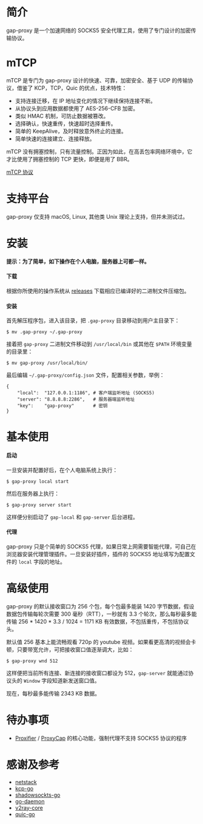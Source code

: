 # 简介
gap-proxy 是一个加速网络的 SOCKS5 安全代理工具，使用了专门设计的加密传输协议。

# mTCP
mTCP 是专门为 gap-proxy 设计的快速、可靠，加密安全、基于 UDP 的传输协议，借鉴了 KCP，TCP，Quic 的优点，技术特性：

* 支持连接迁移，在 IP 地址变化的情况下继续保持连接不断。
* 从协议头到应用数据都使用了 AES-256-CFB 加密。
* 类似 HMAC 机制，可防止数据被篡改。
* 选择确认，快速重传，快速超时选择重传。
* 简单的 KeepAlive，及时释放意外终止的连接。
* 简单快速的连接建立、连接释放。

mTCP 没有拥塞控制，只有流量控制。正因为如此，在高丢包率网络环境中，它才比使用了拥塞控制的 TCP 更快，即便是用了 BBR。

[mTCP 协议](./mtcp/protocol.txt)

# 支持平台
gap-proxy 仅支持 macOS, Linux, 其他类 Unix 理论上支持，但并未测试过。

# 安装

**提示：为了简单，如下操作在个人电脑，服务器上可都一样。**

#### 下载
根据你所使用的操作系统从 [releases](https://github.com/fanpei91/gap-proxy/releases/) 下载相应已编译好的二进制文件压缩包。

#### 安装
首先解压程序包，进入该目录，把 `.gap-proxy` 目录移动到用户主目录下：

```
$ mv .gap-proxy ~/.gap-proxy
```

接着把 `gap-proxy` 二进制文件移动到 `/usr/local/bin` 或其他在 `$PATH` 环境变量的目录里：

```
$ mv gap-proxy /usr/local/bin/
```

最后编辑 `~/.gap-proxy/config.json` 文件，配置相关参数，举例：

```
{
	"local":  "127.0.0.1:1186", # 客户端监听地址 (SOCKS5)
	"server": "8.8.8.8:2286",   # 服务器端监听地址
	"key":    "gap-proxy"       # 密钥
}
```

# 基本使用
#### 启动
一旦安装并配置好后，在个人电脑系统上执行：

```
$ gap-proxy local start
```

然后在服务器上执行：

```
$ gap-proxy server start
```

这样便分别启动了 `gap-local` 和 `gap-server` 后台进程。

#### 代理
gap-proxy 只是个简单的 SOCKS5 代理，如果日常上网需要智能代理，可自己在浏览器安装代理管理插件。一旦安装好插件，插件的 SOCKS5 地址填写为配置文件的 `local` 字段的地址。

# 高级使用
gap-proxy 的默认接收窗口为 256 个包，每个包最多能装 1420 字节数据，假设数据包传输每轮次需要 300 毫秒（RTT），一秒就有 3.3 个轮次，那么每秒最多能传输 256 * 1420 * 3.3 / 1024 = 1171 KB 有效数据，不包括重传，不包括协议头。

默认值 256 基本上能流畅观看 720p 的 youtube 视频。如果看更高清的视频会卡顿，只要带宽允许，可把接收窗口值逐渐调大，比如：

```
$ gap-proxy wnd 512
```

这样便把当前所有连接、新连接的接收窗口都设为 512，`gap-server` 就能通过协议头的 `Window` 字段知道新发送窗口值。

现在，每秒最多能传输 2343 KB 数据。

# 待办事项
* [Proxifier](https://www.proxifier.com/) / [ProxyCap](http://www.proxycap.com/) 的核心功能，强制代理不支持 SOCKS5 协议的程序

# 感谢及参考
* [netstack](https://github.com/google/netstack)
* [kcp-go](https://github.com/xtaci/kcp-go)
* [shadowsockts-go](https://github.com/shadowsocks/shadowsocks-go)
* [go-daemon](https://github.com/sevlyar/go-daemon)
* [v2ray-core](https://github.com/v2ray/v2ray-core)
* [quic-go](https://github.com/lucas-clemente/quic-go)